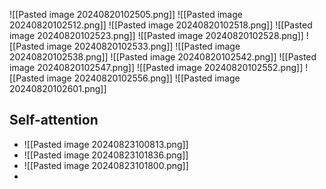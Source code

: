 
![[Pasted image 20240820102505.png]]
![[Pasted image 20240820102512.png]]
![[Pasted image 20240820102518.png]]
![[Pasted image 20240820102523.png]]
![[Pasted image 20240820102528.png]]
![[Pasted image 20240820102533.png]]
![[Pasted image 20240820102538.png]]
![[Pasted image 20240820102542.png]]
![[Pasted image 20240820102547.png]]
![[Pasted image 20240820102552.png]]
![[Pasted image 20240820102556.png]]
![[Pasted image 20240820102601.png]]


## Self-attention
- ![[Pasted image 20240823100813.png]]
- ![[Pasted image 20240823101836.png]]
- ![[Pasted image 20240823101800.png]]
- 